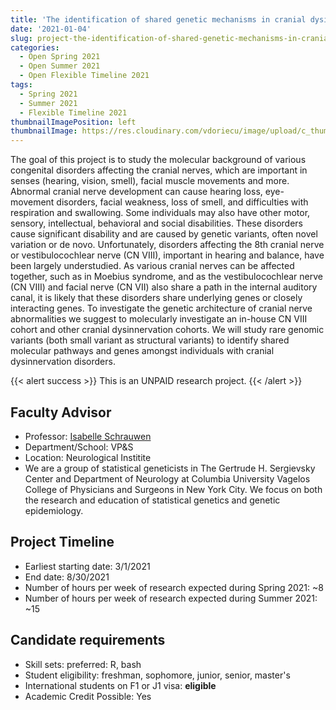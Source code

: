 ```yaml
---
title: 'The identification of shared genetic mechanisms in cranial dysinnervation disorders'
date: '2021-01-04'
slug: project-the-identification-of-shared-genetic-mechanisms-in-cranial-dysinnervation-disorders
categories:
  - Open Spring 2021
  - Open Summer 2021
  - Open Flexible Timeline 2021
tags:
  - Spring 2021
  - Summer 2021
  - Flexible Timeline 2021
thumbnailImagePosition: left
thumbnailImage: https://res.cloudinary.com/vdoriecu/image/upload/c_thumb,w_200,g_face/v1579110178/construction_c6dqbd.png
---
```

The goal of this project is to study the molecular background of various congenital disorders affecting the cranial nerves, which are important in senses (hearing, vision, smell), facial muscle movements and more. Abnormal cranial nerve development can cause hearing loss, eye-movement disorders, facial weakness, loss of smell, and difficulties with respiration and swallowing. Some individuals may also have other motor, sensory, intellectual, behavioral and social disabilities. These disorders cause significant disability and are caused by genetic variants, often novel variation or de novo. Unfortunately, disorders affecting the 8th cranial nerve or vestibulocochlear nerve (CN VIII), important in hearing and balance, have been largely understudied. As various cranial nerves can be affected together, such as in Moebius syndrome, and as the vestibulocochlear nerve (CN VIII) and facial nerve (CN VII) also share a path in the internal auditory canal, it is likely that these disorders share underlying genes or closely interacting genes. To investigate the genetic architecture of cranial nerve abnormalities we suggest to molecularly investigate an in-house CN VIII cohort and other cranial dysinnervation cohorts. We will study rare genomic variants (both small variant as structural variants) to identify shared molecular pathways and genes amongst individuals with cranial dysinnervation disorders. 

<!--more-->

{{< alert success >}}
This is an UNPAID research project.
{{< /alert >}}

## Faculty Advisor
+ Professor: [Isabelle Schrauwen](http://statgen.us/Main_Page)
+ Department/School: VP&S
+ Location: Neurological Institite
+ We are a group of statistical geneticists in The Gertrude H. Sergievsky Center and Department of Neurology at Columbia University Vagelos College of Physicians and Surgeons in New York City. We focus on both the research and education of statistical genetics and genetic epidemiology.

## Project Timeline
+ Earliest starting date: 3/1/2021
+ End date: 8/30/2021
+ Number of hours per week of research expected during Spring 2021: ~8
+ Number of hours per week of research expected during Summer 2021: ~15

## Candidate requirements
+ Skill sets: preferred: R, bash
+ Student eligibility: freshman, sophomore, junior, senior, master's
+ International students on F1 or J1 visa: **eligible**
+ Academic Credit Possible: Yes

